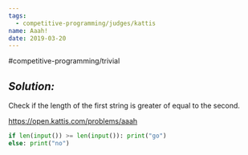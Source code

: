 ```yaml
---
tags:
  - competitive-programming/judges/kattis
name: Aaah!
date: 2019-03-20
---
```

#competitive-programming/trivial 
## _Solution:_
Check if the length of the first string is greater of equal to the second.

https://open.kattis.com/problems/aaah
```python
if len(input()) >= len(input()): print("go")
else: print("no")
```